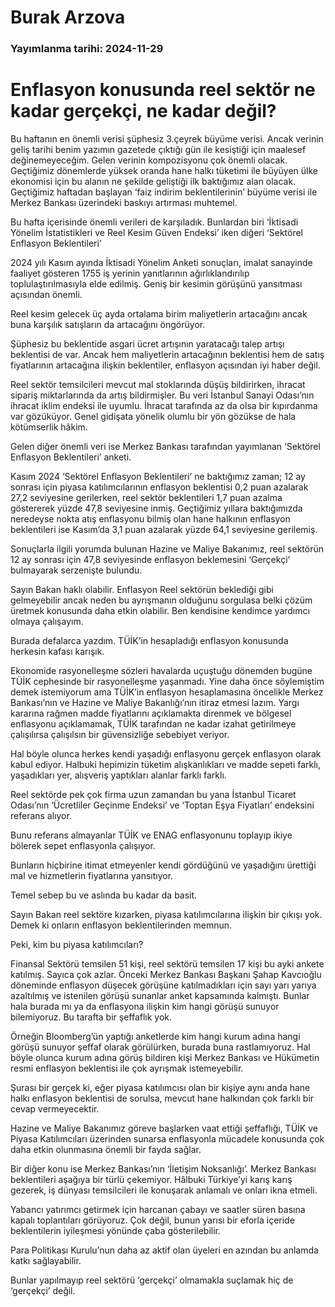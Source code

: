 # Burak Arzova

### Yayımlanma tarihi: 2024-11-29

# Enflasyon konusunda reel sektör ne kadar gerçekçi, ne kadar değil?

Bu haftanın en önemli verisi şüphesiz 3.çeyrek büyüme verisi. Ancak verinin geliş tarihi benim yazımın gazetede çıktığı gün ile kesiştiği için maalesef değinemeyeceğim. Gelen verinin kompozisyonu çok önemli olacak. Geçtiğimiz dönemlerde yüksek oranda hane halkı tüketimi ile büyüyen ülke ekonomisi için bu alanın ne şekilde geliştiği ilk baktığımız alan olacak.  Geçtiğimiz haftadan başlayan ‘faiz indirim beklentilerinin’ büyüme verisi ile Merkez Bankası üzerindeki baskıyı artırması muhtemel.

Bu hafta içerisinde önemli verileri de karşıladık. Bunlardan biri ‘İktisadi Yönelim İstatistikleri ve Reel Kesim Güven Endeksi’ iken diğeri ‘Sektörel Enflasyon Beklentileri’

2024 yılı Kasım ayında İktisadi Yönelim Anketi sonuçları, imalat sanayinde faaliyet gösteren 1755 iş yerinin yanıtlarının ağırlıklandırılıp toplulaştırılmasıyla elde edilmiş. Geniş bir kesimin görüşünü yansıtması açısından önemli.

Reel kesim gelecek üç ayda ortalama birim maliyetlerin artacağını ancak buna karşılık satışların da artacağını öngörüyor.

Şüphesiz bu beklentide asgari ücret artışının yaratacağı talep artışı beklentisi de var. Ancak hem maliyetlerin artacağının beklentisi hem de satış fiyatlarının artacağına ilişkin beklentiler, enflasyon açısından iyi haber değil.

Reel sektör temsilcileri mevcut mal stoklarında düşüş bildirirken, ihracat sipariş miktarlarında da artış bildirmişler. Bu veri İstanbul Sanayi Odası’nın ihracat iklim endeksi ile uyumlu. İhracat tarafında az da olsa bir kıpırdanma var gözüküyor. Genel gidişata yönelik olumlu bir yön gözükse de hala kötümserlik hâkim.

Gelen diğer önemli veri ise Merkez Bankası tarafından yayımlanan ‘Sektörel Enflasyon Beklentileri’ anketi.

Kasım 2024 ‘Sektörel Enflasyon Beklentileri’ ne baktığımız zaman; 12 ay sonrası için piyasa katılımcılarının enflasyon beklentisi 0,2 puan azalarak 27,2 seviyesine gerilerken, reel sektör beklentileri 1,7 puan azalma göstererek yüzde 47,8 seviyesine inmiş. Geçtiğimiz yıllara baktığımızda neredeyse nokta atış enflasyonu bilmiş olan hane halkının enflasyon beklentileri ise Kasım’da 3,1 puan azalarak yüzde 64,1 seviyesine gerilemiş.

Sonuçlarla ilgili yorumda bulunan Hazine ve Maliye Bakanımız, reel sektörün 12 ay sonrası için 47,8 seviyesinde enflasyon beklemesini ‘Gerçekçi’ bulmayarak serzenişte bulundu.

Sayın Bakan haklı olabilir. Enflasyon Reel sektörün beklediği gibi gelmeyebilir ancak neden bu ayrışmanın olduğunu sorgulasa belki çözüm üretmek konusunda daha etkin olabilir.  Ben kendisine kendimce yardımcı olmaya çalışayım.

Burada defalarca yazdım. TÜİK’in hesapladığı enflasyon konusunda herkesin kafası karışık.

Ekonomide rasyonelleşme sözleri havalarda uçuştuğu dönemden bugüne TÜİK cephesinde bir rasyonelleşme yaşanmadı. Yine daha önce söylemiştim demek istemiyorum ama TÜİK’in enflasyon hesaplamasına öncelikle Merkez Bankası’nın ve Hazine ve Maliye Bakanlığı’nın itiraz etmesi lazım. Yargı kararına rağmen madde fiyatlarını açıklamakta direnmek ve bölgesel enflasyonu açıklamamak, TÜİK tarafından ne kadar izahat getirilmeye çalışılırsa çalışılsın bir güvensizliğe sebebiyet veriyor.

Hal böyle olunca herkes kendi yaşadığı enflasyonu gerçek enflasyon olarak kabul ediyor. Halbuki hepimizin tüketim alışkanlıkları ve madde sepeti farklı, yaşadıkları yer, alışveriş yaptıkları alanlar farklı farklı.

Reel sektörde pek çok firma uzun zamandan bu yana İstanbul Ticaret Odası’nın ‘Ücretliler Geçinme Endeksi’ ve ‘Toptan Eşya Fiyatları’ endeksini referans alıyor.

Bunu referans almayanlar TÜİK ve ENAG enflasyonunu toplayıp ikiye bölerek sepet enflasyonla çalışıyor.

Bunların hiçbirine itimat etmeyenler kendi gördüğünü ve yaşadığını ürettiği mal ve hizmetlerin fiyatlarına yansıtıyor.

Temel sebep bu ve aslında bu kadar da basit.

Sayın Bakan reel sektöre kızarken, piyasa katılımcılarına ilişkin bir çıkışı yok. Demek ki onların enflasyon beklentilerinden memnun.

Peki, kim bu piyasa katılımcıları?

Finansal Sektörü temsilen 51 kişi, reel sektörü temsilen 17 kişi bu ayki ankete katılmış. Sayıca çok azlar. Önceki Merkez Bankası Başkanı Şahap Kavcıoğlu döneminde enflasyon düşecek görüşüne katılmadıkları için sayı yarı yarıya azaltılmış ve istenilen görüşü sunanlar anket kapsamında kalmıştı. Bunlar hala burada mı ya da enflasyona ilişkin kim hangi görüşü sunuyor bilemiyoruz. Bu tarafta bir şeffaflık yok.

Örneğin Bloomberg’ün yaptığı anketlerde kim hangi kurum adına hangi görüşü sunuyor şeffaf olarak görülürken, burada buna rastlamıyoruz. Hal böyle olunca kurum adına görüş bildiren kişi Merkez Bankası ve Hükümetin resmi enflasyon beklentisi ile çok ayrışmak istemeyebilir.

Şurası bir gerçek ki, eğer piyasa katılımcısı olan bir kişiye aynı anda hane halkı enflasyon beklentisi de sorulsa, mevcut hane halkından çok farklı bir cevap vermeyecektir.

Hazine ve Maliye Bakanımız göreve başlarken vaat ettiği şeffaflığı, TÜİK ve Piyasa Katılımcıları üzerinden sunarsa enflasyonla mücadele konusunda çok daha etkin olunmasına önemli bir fayda sağlar.

Bir diğer konu ise Merkez Bankası’nın ‘İletişim Noksanlığı’. Merkez Bankası beklentileri aşağıya bir türlü çekemiyor. Hâlbuki Türkiye’yi karış karış gezerek, iş dünyası temsilcileri ile konuşarak anlamalı ve onları ikna etmeli.

Yabancı yatırımcı getirmek için harcanan çabayı ve saatler süren basına kapalı toplantıları görüyoruz. Çok değil, bunun yarısı bir eforla içeride beklentilerin iyileşmesi yönünde çaba gösterilebilir.

Para Politikası Kurulu’nun daha az aktif olan üyeleri en azından bu anlamda katkı sağlayabilir.

Bunlar yapılmayıp reel sektörü ‘gerçekçi’ olmamakla suçlamak hiç de ‘gerçekçi’ değil.









